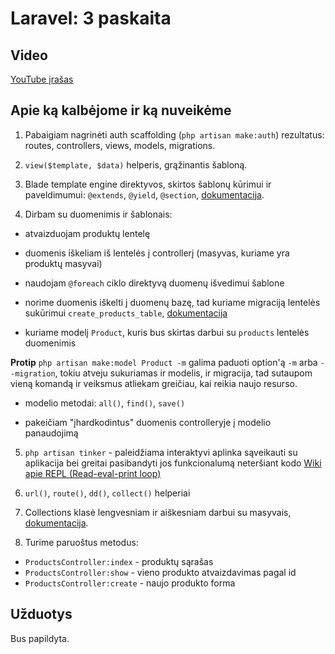 # Laravel: 3 paskaita

## Video

[YouTube įrašas](https://www.youtube.com/watch?v=TbV1g1bjCM4)

## Apie ką kalbėjome ir ką nuveikėme

1. Pabaigiam nagrinėti auth scaffolding (`php artisan make:auth`) rezultatus: routes, controllers, views, models, migrations.

2. `view($template, $data)` helperis, grąžinantis šabloną.

3. Blade template engine direktyvos, skirtos šablonų kūrimui ir paveldimumui: `@extends`, `@yield`, `@section`, [dokumentacija](https://laravel.com/docs/5.5/blade).

4. Dirbam su duomenimis ir šablonais:

* atvaizduojam produktų lentelę

* duomenis iškeliam iš lentelės į controllerį (masyvas, kuriame yra produktų masyvai)

* naudojam `@foreach` ciklo direktyvą duomenų išvedimui šablone

* norime duomenis iškelti į duomenų bazę, tad kuriame migraciją lentelės sukūrimui `create_products_table`, [dokumentacija](https://laravel.com/docs/5.5/migrations)

* kuriame modelį `Product`, kuris bus skirtas darbui su `products` lentelės duomenimis

**Protip** 
`php artisan make:model Product -m` galima paduoti option'ą `-m` arba `--migration`, tokiu atveju sukuriamas ir modelis, ir migracija, tad sutaupom vieną komandą ir veiksmus atliekam greičiau, kai reikia naujo resurso.

* modelio metodai: `all()`, `find()`, `save()`

* pakeičiam "įhardkodintus" duomenis controlleryje į modelio panaudojimą

5. `php artisan tinker` - paleidžiama interaktyvi aplinka sąveikauti su aplikacija bei greitai pasibandyti jos funkcionalumą neteršiant kodo [Wiki apie REPL (Read-eval-print loop)](https://en.wikipedia.org/wiki/Read%E2%80%93eval%E2%80%93print_loop)

6. `url()`, `route()`, `dd()`, `collect()` helperiai

7. Collections klasė lengvesniam ir aiškesniam darbui su masyvais, [dokumentacija](https://laravel.com/docs/5.5/collections).

8. Turime paruoštus metodus:

* `ProductsController:index` - produktų sąrašas 
* `ProductsController:show` - vieno produkto atvaizdavimas pagal id
* `ProductsController:create` - naujo produkto forma

## Užduotys

Bus papildyta.
